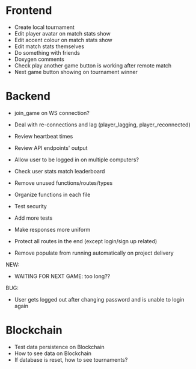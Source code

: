 # Frontend
- Create local tournament
- Edit player avatar on match stats show
- Edit accent colour on match stats show
- Edit match stats themselves
- Do something with friends
- Doxygen comments
- Check play another game button is working after remote match
- Next game button showing on tournament winner

# Backend
- join_game on WS connection?
- Deal with re-connections and lag (player_lagging, player_reconnected)
- Review heartbeat times

- Review API endpoints' output
- Allow user to be logged in on multiple computers? 
- Check user stats match leaderboard
- Remove unused functions/routes/types
- Organize functions in each file
- Test security
- Add more tests
- Make responses more uniform
- Protect all routes in the end (except login/sign up related)
- Remove populate from running automatically on project delivery

NEW:
- WAITING FOR NEXT GAME: too long??

BUG:
- User gets logged out after changing password and is unable to login again

# Blockchain
- Test data persistence on Blockchain
- How to see data on Blockchain
- If database is reset, how to see tournaments?